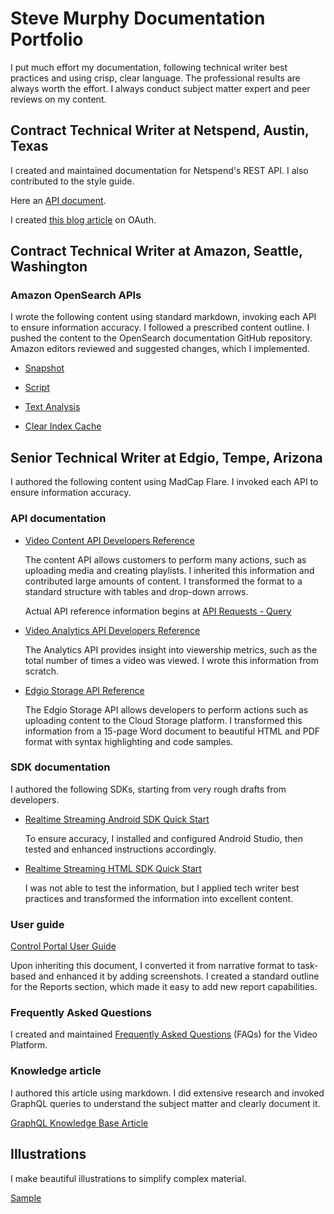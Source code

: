 # Steve Murphy Documentation Portfolio

I put much effort my documentation, following technical writer best practices and using crisp, clear language. The professional results are always worth the effort. I always conduct subject matter expert and peer reviews on my content.

## Contract Technical Writer at Netspend, Austin, Texas
I created and maintained documentation for Netspend's REST API. I also contributed to the style guide. 

Here an [API document](https://github.com/Steve-O-Murphy/Portfolio/blob/main/Netspend%20API%201.3.0%20Reference_%20Restrictions.pdf).

I created [this blog article](https://github.com/Steve-O-Murphy/Portfolio/blob/main/OAuth%20%20Blog%20Article-Part-1.pdf) on OAuth.

## Contract Technical Writer at Amazon, Seattle, Washington

### Amazon OpenSearch APIs

I wrote the following content using standard markdown, invoking each API to ensure information accuracy. I followed a prescribed content outline. I pushed the content to the OpenSearch documentation GitHub repository. Amazon editors reviewed and suggested changes, which I implemented.

* [Snapshot](https://opensearch.org/docs/latest/api-reference/snapshots/index/)

* [Script](https://opensearch.org/docs/latest/api-reference/script-apis/index/)

* [Text Analysis](https://opensearch.org/docs/latest/api-reference/analyze-apis/index/)

* [Clear Index Cache](https://opensearch.org/docs/latest/api-reference/index-apis/clear-index-cache/)

## Senior Technical Writer at Edgio, Tempe, Arizona

I authored the following content using MadCap Flare. I invoked each API to ensure information accuracy. 

### API documentation

* [Video Content API Developers Reference](https://support.limelight.com/public/video/en/Default.htm#Video/Video%20-%20Platform/Guide/content_api.htm)

    The content API allows customers to perform many actions, such as uploading media and creating playlists. I inherited this information and contributed large amounts of content. I transformed the format to a standard structure with tables and drop-down arrows.

    Actual API reference information begins at [API Requests - Query](https://support.limelight.com/public/video/en/Default.htm#Video/Video%20-%20Platform/Guide/content_api.htm#3.0)

* [Video Analytics API Developers Reference](https://support.limelight.com/public/video/en/Default.htm#Video/Video%20-%20Platform/Guide/analytics_api.htm)

    The Analytics API provides insight into viewership metrics, such as the total number of times a video was viewed. I wrote this information from scratch.

* [Edgio Storage API Reference](https://support.limelight.com/public/en/Default.htm#Storage/API%20Reference%20Guide/API%20Reference_Public.htm)

    The Edgio Storage API allows developers to perform actions such as uploading content to the Cloud Storage platform. I transformed this information from a 15-page Word document to beautiful HTML and PDF format with syntax highlighting and code samples.

### SDK documentation

I authored the following SDKs, starting from very rough drafts from developers. 

* [Realtime Streaming Android SDK Quick Start](https://support.limelight.com/public/en/Default.htm#Video/Limelight%20Realtime%20Streaming%20v2/RTS%20SDK%20-%20Android.htm)

    To ensure accuracy, I installed and configured Android Studio, then tested and enhanced instructions accordingly.

* [Realtime Streaming HTML SDK Quick Start](https://support.limelight.com/public/en/Default.htm#Video/Limelight%20Realtime%20Streaming%20v2/RTS%20SDK%20-%20HTML.htm)

    I was not able to test the information, but I applied tech writer best practices and transformed the information into excellent content.

### User guide

[Control Portal User Guide](https://support.limelight.com/public/en/Content/Control/Control%20Portal%20-%20User%20Guide/User%20Guide%20Pages/Control%20Portal%20User%20Guide.htm?tocpath=Control%7CUser%20Guide%7C_____0)

Upon inheriting this document, I converted it from narrative format to task-based and enhanced it by adding screenshots. I created a standard outline for the Reports section, which made it easy to add new report capabilities.

### Frequently Asked Questions

I created and maintained [Frequently Asked Questions](https://support.limelight.com/public/en/Default.htm#Video/Video%20-%20Platform/FAQ/FAQs.htm?TocPath=Video%257C_____3) (FAQs) for the Video Platform.

### Knowledge article

I authored this article using markdown. I did extensive research and invoked GraphQL queries to understand the subject matter and clearly document it.

[GraphQL Knowledge Base Article](https://docs.layer0.co/guides/what_is_graphql)

## Illustrations

I make beautiful illustrations to simplify complex material.

[Sample](https://docs.layer0.co/guides/traffic_splitting)
